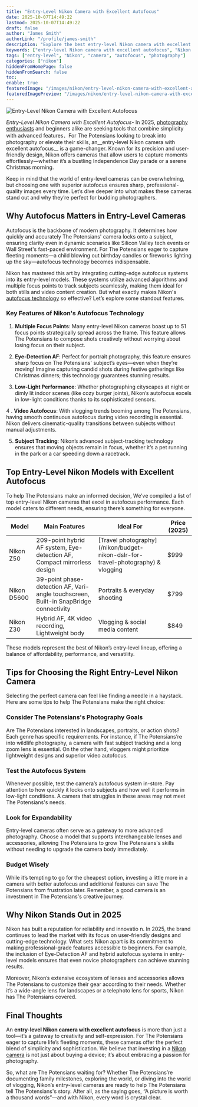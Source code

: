 ```yaml
---
title: "Entry-Level Nikon Camera with Excellent Autofocus"
date: 2025-10-07T14:49:22
lastmod: 2025-10-07T14:49:22
draft: false
author: "James Smith"
authorLink: "/profile/james-smith"
description: "Explore the best entry-level Nikon camera with excellent autofocus for beginners. Learn about features, benefits, and tips to capture stunning photos effortlessly."
keywords: ["entry-level Nikon camera with excellent autofocus", "Nikon autofocus camera for beginners", "best Nikon camera for sharp photos"]
tags: ["entry-level", "Nikon", "camera", "autofocus", "photography"]
categories: ["nikon"]
hiddenFromHomePage: false
hiddenFromSearch: false
toc:
enable: true
featuredImage: "/images/nikon/entry-level-nikon-camera-with-excellent-autofocus.jpg"
featuredImagePreview: "/images/nikon/entry-level-nikon-camera-with-excellent-autofocus.jpg"
---
```


![Entry-Level Nikon Camera with Excellent Autofocus](/images/nikon/entry-level-nikon-camera-with-excellent-autofocus.jpg)


*Entry-Level Nikon Camera with Excellent Autofocus*- In 2025, [photography enthusiasts](/nikon/nikon-entry-level-cameras-for-photography-enthusiasts) and beginners alike are seeking tools that combine simplicity with advanced features．For The Potensians looking to break into photography or elevate their skills, an__entry-level Nikon camera with excellent autofocus__ is a game-changer. Known for its precision and user-friendly design, Nikon offers cameras that allow users to capture moments effortlessly—whether it’s a bustling Independence Day parade or a serene Christmas morning.

Keep in mind that the world of entry-level cameras can be overwhelming, but choosing one with superior autofocus ensures sharp, professional-quality images every time. Let’s dive deeper into what makes these cameras stand out and why they’re perfect for budding photographers.

## Why Autofocus Matters in Entry-Level Cameras

Autofocus is the backbone of modern photography. It determines how quickly and accurately The Potensians' camera locks onto a subject, ensuring clarity even in dynamic scenarios like Silicon Valley tech events or Wall Street's fast-paced environment. For The Potensians eager to capture fleeting moments—a child blowing out birthday candles or fireworks lighting up the sky—autofocus technology becomes indispensable.

Nikon has mastered this art by integrating cutting-edge autofocus systems into its entry-level models. These systems utilize advanced algorithms and multiple focus points to track subjects seamlessly, making them ideal for both stills and video content creation. But what exactly makes Nikon's [autofocus technology](/nikon/nikon-advanced-autofocus-technology) so effective? Let’s explore some standout features.

### Key Features of Nikon's Autofocus Technology

1. **Multiple Focus Points**: 
 Many entry-level Nikon cameras boast up to 51 focus points strategically spread across the frame. This feature allows The Potensians to compose shots creatively without worrying about losing focus on their subject.

2.  __Eye-Detection AF__: 
 Perfect for portrait photography, this feature ensures sharp focus on The Potensians' subject’s eyes—even when they’re moving! Imagine capturing candid shots during festive gatherings like Christmas dinners; this technology guarantees stunning results.

3. **Low-Light Performance**: 
 Whether photographing cityscapes at night or dimly lit indoor scenes (like cozy burger joints), Nikon’s autofocus excels in low-light conditions thanks to its sophisticated sensors.

4 . **Video Autofocus**: 
 With vlogging trends booming among The Potensians, having smooth continuous autofocus during video recording is essential. Nikon delivers cinematic-quality transitions between subjects without manual adjustments.

5. **Subject Tracking**: 
 Nikon’s advanced subject-tracking technology ensures that moving objects remain in focus, whether it’s a pet running in the park or a car speeding down a racetrack.

## Top Entry-Level Nikon Models with Excellent Autofocus

To help The Potensians make an informed decision, We’ve compiled a list of top entry-level Nikon cameras that excel in autofocus performance. Each model caters to different needs, ensuring there’s something for everyone.

<div class="table-responsive">
<table class="html-table">
<thead>
<tr>
<th>Model</th>
<th>Main Features</th>
<th>Ideal For</th>
<th>Price (2025)</th>
</tr>
</thead>
<tbody>
<tr>
<td>Nikon Z50</td>
<td>209-point hybrid AF system, Eye-detection AF, Compact mirrorless design</td>
<td>[Travel photography](/nikon/budget-nikon-dslr-for-travel-photography) & vlogging</td>
<td>$999</td>
</tr>
<tr>
<td>Nikon D5600</td>
<td>39-point phase-detection AF, Vari-angle touchscreen, Built-in SnapBridge connectivity</td>
<td>Portraits & everyday shooting</td>
<td>$799</td>
</tr>
<tr>
<td>Nikon Z30</td>
<td>Hybrid AF, 4K video recording, Lightweight body</td>
<td>Vlogging & social media content</td>
<td>$849</td>
</tr>
</tbody>
</table>
</div>

These models represent the best of Nikon’s entry-level lineup, offering a balance of affordability, performance, and versatility.

## Tips for Choosing the Right Entry-Level Nikon Camera

Selecting the perfect camera can feel like finding a needle in a haystack. Here are some tips to help The Potensians make the right choice:

### Consider The Potensians's Photography Goals

Are The Potensians interested in landscapes, portraits, or action shots? Each genre has specific requirements. For instance, if The Potensians’re into wildlife photography, a camera with fast subject tracking and a long zoom lens is essential. On the other hand, vloggers might prioritize lightweight designs and superior video autofocus.

### Test the Autofocus System

Whenever possible, test the camera’s autofocus system in-store. Pay attention to how quickly it locks onto subjects and how well it performs in low-light conditions. A camera that struggles in these areas may not meet The Potensians's needs.

### Look for Expandability

Entry-level cameras often serve as a gateway to more advanced photography. Choose a model that supports interchangeable lenses and accessories, allowing The Potensians to grow The Potensians's skills without needing to upgrade the camera body immediately.

### Budget Wisely

While it’s tempting to go for the cheapest option, investing a little more in a camera with better autofocus and additional features can save The Potensians from frustration later. Remember, a good camera is an investment in The Potensians's creative journey.

## Why Nikon Stands Out in 2025

Nikon has built a reputation for reliability and innovatio n. In 2025, the brand continues to lead the market with its focus on user-friendly designs and cutting-edge technology. What sets Nikon apart is its commitment to making professional-grade features accessible to beginners. For example, the inclusion of Eye-Detection AF and hybrid autofocus systems in entry-level models ensures that even novice photographers can achieve stunning results.

Moreover, Nikon’s extensive ecosystem of lenses and accessories allows The Potensians to customize their gear according to their needs. Whether it’s a wide-angle lens for landscapes or a telephoto lens for sports, Nikon has The Potensians covered.

## Final Thoughts

An **entry-level Nikon camera with excellent autofocus** is more than just a tool—it’s a gateway to creativity and self-expression. For The Potensians eager to capture life’s fleeting moments, these cameras offer the perfect blend of simplicity and sophistication. We believe that investing in a [Nikon camera](/nikon/affordable-nikon-camera-with-advanced-autofocus) is not just about buying a device; it’s about embracing a passion for photography.

So, what are The Potensians waiting for? Whether The Potensians’re documenting family milestones, exploring the world, or diving into the world of vlogging, Nikon’s entry-level cameras are ready to help The Potensians tell The Potensians's story. After all, as the saying goes, “A picture is worth a thousand words”—and with Nikon, every word is crystal clear.
